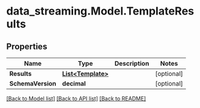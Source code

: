 # data_streaming.Model.TemplateResults

## Properties

Name | Type | Description | Notes
------------ | ------------- | ------------- | -------------
**Results** | [**List&lt;Template&gt;**](Template.md) |  | [optional] 
**SchemaVersion** | **decimal** |  | [optional] 

[[Back to Model list]](../README.md#documentation-for-models) [[Back to API list]](../README.md#documentation-for-api-endpoints) [[Back to README]](../README.md)

